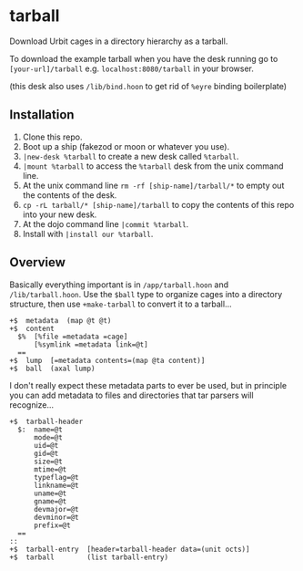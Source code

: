 # tarball

Download Urbit cages in a directory hierarchy as a tarball.

To download the example tarball when you have the desk running go to `[your-url]/tarball` e.g. `localhost:8080/tarball` in your browser.

(this desk also uses `/lib/bind.hoon` to get rid of `%eyre` binding boilerplate)

## Installation
1. Clone this repo.
2. Boot up a ship (fakezod or moon or whatever you use).
3. `|new-desk %tarball` to create a new desk called `%tarball`.
4. `|mount %tarball` to access the `%tarball` desk from the unix command line.
5. At the unix command line `rm -rf [ship-name]/tarball/*` to empty out the contents of the desk.
6. `cp -rL tarball/* [ship-name]/tarball` to copy the contents of this repo into your new desk.
7. At the dojo command line `|commit %tarball`.
8. Install with `|install our %tarball`.

## Overview

Basically everything important is in `/app/tarball.hoon` and `/lib/tarball.hoon`. Use the `$ball` type to organize cages into a directory structure, then use `+make-tarball` to convert it to a tarball...

```
+$  metadata  (map @t @t)
+$  content
  $%  [%file =metadata =cage]
      [%symlink =metadata link=@t]
  ==
+$  lump  [=metadata contents=(map @ta content)]
+$  ball  (axal lump)
```

I don't really expect these metadata parts to ever be used, but in principle you can add metadata to files and directories that tar parsers will recognize...

```
+$  tarball-header
  $:  name=@t
      mode=@t
      uid=@t
      gid=@t
      size=@t
      mtime=@t
      typeflag=@t
      linkname=@t
      uname=@t
      gname=@t
      devmajor=@t
      devminor=@t
      prefix=@t
  ==
::
+$  tarball-entry  [header=tarball-header data=(unit octs)]
+$  tarball        (list tarball-entry)
```
